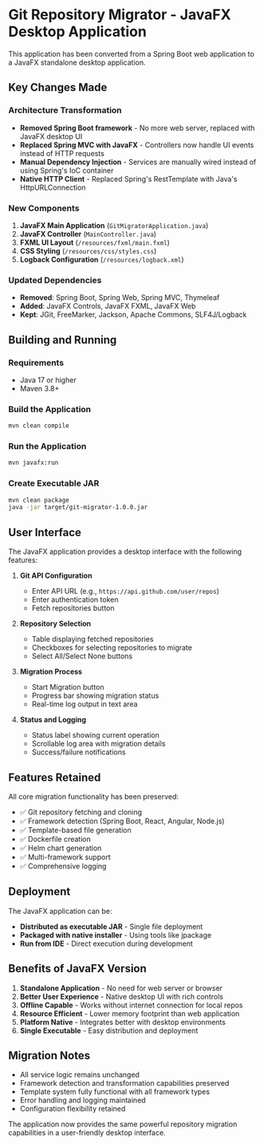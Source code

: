 # Git Repository Migrator - JavaFX Desktop Application

This application has been converted from a Spring Boot web application to a JavaFX standalone desktop application.

## Key Changes Made

### Architecture Transformation
- **Removed Spring Boot framework** - No more web server, replaced with JavaFX desktop UI
- **Replaced Spring MVC with JavaFX** - Controllers now handle UI events instead of HTTP requests
- **Manual Dependency Injection** - Services are manually wired instead of using Spring's IoC container
- **Native HTTP Client** - Replaced Spring's RestTemplate with Java's HttpURLConnection

### New Components
1. **JavaFX Main Application** (`GitMigratorApplication.java`)
2. **JavaFX Controller** (`MainController.java`) 
3. **FXML UI Layout** (`/resources/fxml/main.fxml`)
4. **CSS Styling** (`/resources/css/styles.css`)
5. **Logback Configuration** (`/resources/logback.xml`)

### Updated Dependencies
- **Removed**: Spring Boot, Spring Web, Spring MVC, Thymeleaf
- **Added**: JavaFX Controls, JavaFX FXML, JavaFX Web
- **Kept**: JGit, FreeMarker, Jackson, Apache Commons, SLF4J/Logback

## Building and Running

### Requirements
- Java 17 or higher
- Maven 3.8+

### Build the Application
```bash
mvn clean compile
```

### Run the Application
```bash
mvn javafx:run
```

### Create Executable JAR
```bash
mvn clean package
java -jar target/git-migrator-1.0.0.jar
```

## User Interface

The JavaFX application provides a desktop interface with the following features:

1. **Git API Configuration**
   - Enter API URL (e.g., `https://api.github.com/user/repos`)
   - Enter authentication token
   - Fetch repositories button

2. **Repository Selection**
   - Table displaying fetched repositories
   - Checkboxes for selecting repositories to migrate
   - Select All/Select None buttons

3. **Migration Process**
   - Start Migration button
   - Progress bar showing migration status
   - Real-time log output in text area

4. **Status and Logging**
   - Status label showing current operation
   - Scrollable log area with migration details
   - Success/failure notifications

## Features Retained

All core migration functionality has been preserved:
- ✅ Git repository fetching and cloning
- ✅ Framework detection (Spring Boot, React, Angular, Node.js)
- ✅ Template-based file generation
- ✅ Dockerfile creation
- ✅ Helm chart generation
- ✅ Multi-framework support
- ✅ Comprehensive logging

## Deployment

The JavaFX application can be:
- **Distributed as executable JAR** - Single file deployment
- **Packaged with native installer** - Using tools like jpackage
- **Run from IDE** - Direct execution during development

## Benefits of JavaFX Version

1. **Standalone Application** - No need for web server or browser
2. **Better User Experience** - Native desktop UI with rich controls
3. **Offline Capable** - Works without internet connection for local repos
4. **Resource Efficient** - Lower memory footprint than web application
5. **Platform Native** - Integrates better with desktop environments
6. **Single Executable** - Easy distribution and deployment

## Migration Notes

- All service logic remains unchanged
- Framework detection and transformation capabilities preserved
- Template system fully functional with all framework types
- Error handling and logging maintained
- Configuration flexibility retained

The application now provides the same powerful repository migration capabilities in a user-friendly desktop interface.